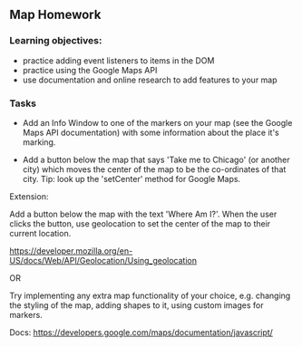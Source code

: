 ## Map Homework

### Learning objectives:

- practice adding event listeners to items in the DOM
- practice using the Google Maps API
- use documentation and online research to add features to your map

### Tasks

- Add an Info Window to one of the markers on your map (see the Google Maps API documentation) with some information about the place it's marking.

- Add a button below the map that says 'Take me to Chicago' (or another city) which moves the center of the map to be the co-ordinates of that city. Tip: look up the 'setCenter' method for Google Maps.

Extension:

Add a button below the map with the text 'Where Am I?'. When the user clicks the button, use geolocation to set the center of the map to their current location.

https://developer.mozilla.org/en-US/docs/Web/API/Geolocation/Using_geolocation

OR

Try implementing any extra map functionality of your choice, e.g. changing the styling of the map, adding shapes to it, using custom images for markers.

Docs: https://developers.google.com/maps/documentation/javascript/

